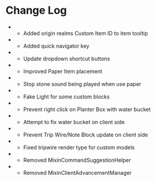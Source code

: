 # Change Log

* + Added origin realms Custom Item ID to item tooltip
* + Added quick navigator key
* * Update dropdown shortcut buttons
* * Improved Paper Item placement
* * Stop stone sound being played when use paper
* * Fake Light for some custom blocks
* * Prevent right click on Planter Box with water bucket
* * Attempt to fix water bucket on client side
* * Prevent Trip Wire/Note Block update on client side
* * Fixed tripwire render type for custom models
* - Removed MixinCommandSuggestionHelper
* - Removed MixinClientAdvancementManager